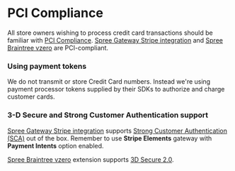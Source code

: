 # PCI Compliance

All store owners wishing to process credit card transactions should be familiar with [PCI Compliance](http://en.wikipedia.org/wiki/Pci\_compliance). [Spree Gateway Stripe integration](https://github.com/spree/spree\_gateway) and [Spree Braintree vzero](https://github.com/spree-contrib/spree\_braintree\_vzero) are PCI-compliant.

### Using payment tokens

We do not transmit or store Credit Card numbers. Instead we're using payment processor tokens supplied by their SDKs to authorize and charge customer cards.&#x20;

### 3-D Secure and Strong Customer Authentication support

[Spree Gateway Stripe integration](https://github.com/spree/spree\_gateway) supports [Strong Customer Authentication (SCA)](https://stripe.com/en-pl/guides/strong-customer-authentication) out of the box. Remember to use **Stripe Elements** gateway with **Payment Intents** option enabled.

[Spree Braintree vzero](https://github.com/spree-contrib/spree\_braintree\_vzero) extension supports [3D Secure 2.0](https://developers.braintreepayments.com/guides/3d-secure/overview).
